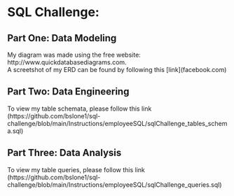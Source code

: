 <h1>SQL Challenge:</h1>
<h2>Part One: Data Modeling</h2>
My diagram was made using the free website: http://www.quickdatabasediagrams.com.
<br>
A screetshot of my ERD can be found by following this [link](facebook.com)
<h2>Part Two: Data Engineering</h2>
To view my table schemata, please follow this link (https://github.com/bslone1/sql-challenge/blob/main/Instructions/employeeSQL/sqlChallenge_tables_schema.sql)
<h2>Part Three: Data Analysis</h2>
To view my table queries, please follow this link (https://github.com/bslone1/sql-challenge/blob/main/Instructions/employeeSQL/sqlChallenge_queries.sql)
